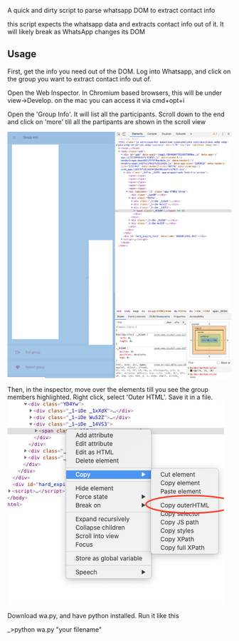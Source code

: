 A quick and dirty script to parse whatsapp DOM to extract contact info

this script expects the whatsapp data and extracts contact info out of it. It will likely break as WhatsApp changes its DOM

## Usage

First, get the info you need out of the DOM. Log into Whatsapp, and click on the group you want to extract contact info out of. 

Open the Web Inspector. In Chromium based browsers, this will be under view->Develop. on the mac you can access it via cmd+opt+i

Open the 'Group Info'. It will list all the participants. Scroll down to the end and click on 'more' till all the partipants are shown in the scroll view

![List of Contacts](https://github.com/siddharthram/whatsapp_contacts/blob/master/wa.png)

Then, in the inspector, move over the elements till you see the group members highlighted. Right click, select 'Outer HTML'. Save it in a file.
![Outer HTML](https://github.com/siddharthram/whatsapp_contacts/blob/master/outerhtml.png)


Download wa.py, and have python installed. Run it like this

_>python wa.py "your filename"


